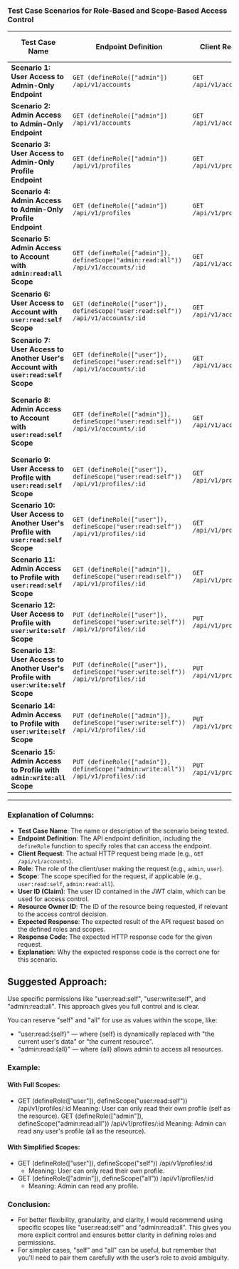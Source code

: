 ### **Test Case Scenarios for Role-Based and Scope-Based Access Control**

| **Test Case Name**                                                                  | **Endpoint Definition**                                                            | **Client Request**       | **Role** | **Scope**         | **User ID (Claim)** | **Resource Owner ID** | **Expected Response** | **Response Code**                                                                               | **Explanation** |
| ----------------------------------------------------------------------------------- | ---------------------------------------------------------------------------------- | ------------------------ | -------- | ----------------- | ------------------- | --------------------- | --------------------- | ----------------------------------------------------------------------------------------------- | --------------- |
| **Scenario 1: User Access to Admin-Only Endpoint**                                  | `GET (defineRole(["admin"]) /api/v1/accounts`                                      | `GET /api/v1/accounts`   | `user`   | N/A               | `user1`             | N/A                   | `403 Forbidden`       | **User** does not have access to an `admin`-only endpoint.                                      |
| **Scenario 2: Admin Access to Admin-Only Endpoint**                                 | `GET (defineRole(["admin"]) /api/v1/accounts`                                      | `GET /api/v1/accounts`   | `admin`  | N/A               | `admin1`            | N/A                   | `200 OK`              | **Admin** can access the `admin`-only endpoint.                                                 |
| **Scenario 3: User Access to Admin-Only Profile Endpoint**                          | `GET (defineRole(["admin"]) /api/v1/profiles`                                      | `GET /api/v1/profiles`   | `user`   | N/A               | `user1`             | `user1`               | `403 Forbidden`       | **User** cannot access `admin`-only profile endpoint.                                           |
| **Scenario 4: Admin Access to Admin-Only Profile Endpoint**                         | `GET (defineRole(["admin"]) /api/v1/profiles`                                      | `GET /api/v1/profiles`   | `admin`  | N/A               | `admin1`            | `user1`               | `200 OK`              | **Admin** can access any profile due to `admin` role.                                           |
| **Scenario 5: Admin Access to Account with `admin:read:all` Scope**                 | `GET (defineRole(["admin"]), defineScope("admin:read:all")) /api/v1/accounts/:id`  | `GET /api/v1/accounts/2` | `admin`  | `admin:read:all`  | `admin1`            | `user2`               | `200 OK`              | **Admin** with `admin:read:all` scope can access any account.                                   |
| **Scenario 6: User Access to Account with `user:read:self` Scope**                  | `GET (defineRole(["user"]), defineScope("user:read:self")) /api/v1/accounts/:id`   | `GET /api/v1/accounts/1` | `user`   | `user:read:self`  | `user1`             | `user1`               | `200 OK`              | **User** can access their own account with `self` scope.                                        |
| **Scenario 7: User Access to Another User's Account with `user:read:self` Scope**   | `GET (defineRole(["user"]), defineScope("user:read:self")) /api/v1/accounts/:id`   | `GET /api/v1/accounts/2` | `user`   | `user:read:self`  | `user1`             | `user2`               | `403 Forbidden`       | **User** cannot access another user's account with `self` scope.                                |
| **Scenario 8: Admin Access to Account with `user:read:self` Scope**                 | `GET (defineRole(["admin"]), defineScope("user:read:self")) /api/v1/accounts/:id`  | `GET /api/v1/accounts/1` | `admin`  | `user:read:self`  | `admin1`            | `user1`               | `200 OK`              | **Admin** can access any account with `self` scope for the user (admin has broader permission). |
| **Scenario 9: User Access to Profile with `user:read:self` Scope**                  | `GET (defineRole(["user"]), defineScope("user:read:self")) /api/v1/profiles/:id`   | `GET /api/v1/profiles/1` | `user`   | `user:read:self`  | `user1`             | `user1`               | `200 OK`              | **User** can access their own profile with `self` scope.                                        |
| **Scenario 10: User Access to Another User's Profile with `user:read:self` Scope**  | `GET (defineRole(["user"]), defineScope("user:read:self")) /api/v1/profiles/:id`   | `GET /api/v1/profiles/2` | `user`   | `user:read:self`  | `user1`             | `user2`               | `403 Forbidden`       | **User** cannot access another user's profile with `self` scope.                                |
| **Scenario 11: Admin Access to Profile with `user:read:self` Scope**                | `GET (defineRole(["admin"]), defineScope("user:read:self")) /api/v1/profiles/:id`  | `GET /api/v1/profiles/1` | `admin`  | `user:read:self`  | `admin1`            | `user1`               | `200 OK`              | **Admin** can access their own profile with `self` scope.                                       |
| **Scenario 12: User Access to Profile with `user:write:self` Scope**                | `PUT (defineRole(["user"]), defineScope("user:write:self")) /api/v1/profiles/:id`  | `PUT /api/v1/profiles/1` | `user`   | `user:write:self` | `user1`             | `user1`               | `200 OK`              | **User** can update their own profile with `self` scope.                                        |
| **Scenario 13: User Access to Another User's Profile with `user:write:self` Scope** | `PUT (defineRole(["user"]), defineScope("user:write:self")) /api/v1/profiles/:id`  | `PUT /api/v1/profiles/2` | `user`   | `user:write:self` | `user1`             | `user2`               | `403 Forbidden`       | **User** cannot update another user's profile with `self` scope.                                |
| **Scenario 14: Admin Access to Profile with `user:write:self` Scope**               | `PUT (defineRole(["admin"]), defineScope("user:write:self")) /api/v1/profiles/:id` | `PUT /api/v1/profiles/1` | `admin`  | `user:write:self` | `admin1`            | `user1`               | `200 OK`              | **Admin** can update any user's profile with `self` scope.                                      |
| **Scenario 15: Admin Access to Profile with `admin:write:all` Scope**               | `PUT (defineRole(["admin"]), defineScope("admin:write:all")) /api/v1/profiles/:id` | `PUT /api/v1/profiles/1` | `admin`  | `admin:write:all` | `admin1`            | `user1`               | `200 OK`              | **Admin** can update any profile with `admin:write:all` scope.                                  |

---

### **Explanation of Columns:**

- **Test Case Name**: The name or description of the scenario being tested.
- **Endpoint Definition**: The API endpoint definition, including the `defineRole` function to specify roles that can access the endpoint.
- **Client Request**: The actual HTTP request being made (e.g., `GET /api/v1/accounts`).
- **Role**: The role of the client/user making the request (e.g., `admin`, `user`).
- **Scope**: The scope specified for the request, if applicable (e.g., `user:read:self`, `admin:read:all`).
- **User ID (Claim)**: The user ID contained in the JWT claim, which can be used for access control.
- **Resource Owner ID**: The ID of the resource being requested, if relevant to the access control decision.
- **Expected Response**: The expected result of the API request based on the defined roles and scopes.
- **Response Code**: The expected HTTP response code for the given request.
- **Explanation**: Why the expected response code is the correct one for this scenario.

## Suggested Approach:

Use specific permissions like "user:read:self", "user:write:self", and "admin:read:all". This approach gives you full control and is clear.

You can reserve "self" and "all" for use as values within the scope, like:
- "user:read:{self}" — where {self} is dynamically replaced with "the current user's data" or "the current resource".
- "admin:read:{all}" — where {all} allows admin to access all resources.

### Example:
#### With Full Scopes:
- GET (defineRole(["user"]), defineScope("user:read:self")) /api/v1/profiles/:id
Meaning: User can only read their own profile (self as the resource).
GET (defineRole(["admin"]), defineScope("admin:read:all")) /api/v1/profiles/:id
Meaning: Admin can read any user's profile (all as the resource).

#### With Simplified Scopes:
- GET (defineRole(["user"]), defineScope("self")) /api/v1/profiles/:id
    - Meaning: User can only read their own profile.
- GET (defineRole(["admin"]), defineScope("all")) /api/v1/profiles/:id
    - Meaning: Admin can read any profile.

### Conclusion:
- For better flexibility, granularity, and clarity, I would recommend using specific scopes like "user:read:self" and "admin:read:all". This gives you more explicit control and ensures better clarity in defining roles and permissions.
- For simpler cases, "self" and "all" can be useful, but remember that you'll need to pair them carefully with the user’s role to avoid ambiguity.
